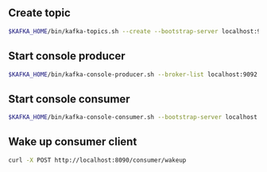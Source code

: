 ## Create topic

```bash
$KAFKA_HOME/bin/kafka-topics.sh --create --bootstrap-server localhost:9092 --replication-factor 1 --partitions 5 --topic CounterAvroTopic
```

## Start console producer

```bash
$KAFKA_HOME/bin/kafka-console-producer.sh --broker-list localhost:9092 --topic CounterAvroTopic
```

## Start console consumer

```bash
$KAFKA_HOME/bin/kafka-console-consumer.sh --bootstrap-server localhost:9092 --topic CounterAvroTopic
```

## Wake up consumer client

```bash
curl -X POST http://localhost:8090/consumer/wakeup
```
